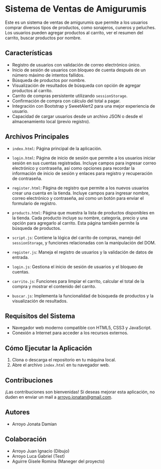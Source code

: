 # Sistema de Ventas de Amigurumis

Este es un sistema de ventas de amigurumis que permite a los usuarios comprar diversos tipos de productos, como sonajeros, cuneros y peluches. Los usuarios pueden agregar productos al carrito, ver el resumen del carrito, buscar productos por nombre.

## Características

- Registro de usuarios con validación de correo electrónico único.
- Inicio de sesión de usuarios con bloqueo de cuenta después de un número máximo de intentos fallidos.
- Búsqueda de productos por nombre.
- Visualización de resultados de búsqueda con opción de agregar productos al carrito.
- Carrito de compras persistente utilizando `sessionStorage`.
- Confirmación de compra con cálculo del total a pagar.
- Integración con Bootstrap y SweetAlert2 para una mejor experiencia de usuario.
- Capacidad de cargar usuarios desde un archivo JSON o desde el almacenamiento local (previo registro).

## Archivos Principales

- `index.html`: Página principal de la aplicación.
- `login.html`: Página de inicio de sesión que permite a los usuarios iniciar sesión en sus cuentas registradas. Incluye campos para ingresar correo electrónico y contraseña, así como opciones para recordar la información de inicio de sesión y enlaces para registro y recuperación de contraseña.

- `register.html`: Página de registro que permite a los nuevos usuarios crear una cuenta en la tienda. Incluye campos para ingresar nombre, correo electrónico y contraseña, así como un botón para enviar el formulario de registro.

- `products.html`: Página que muestra la lista de productos disponibles en la tienda. Cada producto incluye su nombre, categoría, precio y una opción para agregarlo al carrito. Esta página también permite la búsqueda de productos.

- `script.js`: Contiene la lógica del carrito de compras, manejo del `sessionStorage`, y funciones relacionadas con la manipulación del DOM.
- `register.js`: Maneja el registro de usuarios y la validación de datos de entrada.
- `login.js`: Gestiona el inicio de sesión de usuarios y el bloqueo de cuentas.
- `carrito.js`: Funciones para limpiar el carrito, calcular el total de la compra y mostrar el contenido del carrito.
- `buscar.js`: Implementa la funcionalidad de búsqueda de productos y la visualización de resultados.

## Requisitos del Sistema

- Navegador web moderno compatible con HTML5, CSS3 y JavaScript.
- Conexión a Internet para acceder a los recursos externos.

## Cómo Ejecutar la Aplicación

1. Clona o descarga el repositorio en tu máquina local.
2. Abre el archivo `index.html` en tu navegador web.

## Contribuciones

¡Las contribuciones son bienvenidas! Si deseas mejorar esta aplicación, no duden en enviar un mail a arroyo.jonatan@gmail.com.

## Autores

- Arroyo Jonata Damian

## Colaboración

- Arroyo Juan Ignacio (Dibujo)
- Arroyo Luca Gabriel (Test)
- Aguirre Gisele Romina (Maneger del proyecto)
